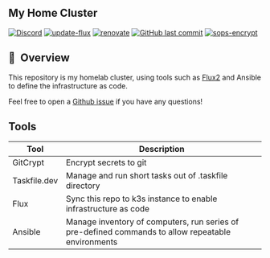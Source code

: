 ## My Home Cluster
[![Discord](https://img.shields.io/badge/discord-chat-7289DA.svg?maxAge=60&style=flat-square)](https://discord.gg/7PbmHRK)     [![update-flux](https://github.com/Truxnell/home-cluster/actions/workflows/flux.yaml/badge.svg)](https://github.com/Truxnell/home-cluster/actions/workflows/flux.yaml)     [![renovate](https://github.com/Truxnell/home-cluster/actions/workflows/renovate.yaml/badge.svg)](https://github.com/Truxnell/home-cluster/actions/workflows/renovate.yaml)     [![GitHub last commit](https://img.shields.io/github/last-commit/Truxnell/home-cluster?color=purple&style=flat-square)](https://github.com/billimek/k8s-gitops/commits/main)     [![sops-encrypt](https://github.com/Truxnell/home-cluster/actions/workflows/sops.yaml/badge.svg)](https://github.com/Truxnell/home-cluster/actions/workflows/sops.yaml)
## :book:&nbsp; Overview

This repository is my homelab cluster, using tools such as [Flux2](https://github.com/fluxcd/flux2) and Ansible to define the infrastructure as code.

Feel free to open a [Github issue](https://github.com/Truxnell/home-cluster/issues/new) if you have any questions!

## Tools
| Tool | Description |  
|---|---|
| GitCrypt | Encrypt secrets to git |
| Taskfile.dev | Manage and run short tasks out of .taskfile directory |
| Flux | Sync this repo to k3s instance to enable infrastructure as code |
| Ansible | Manage inventory of computers, run series of pre-defined commands to allow repeatable environments |


